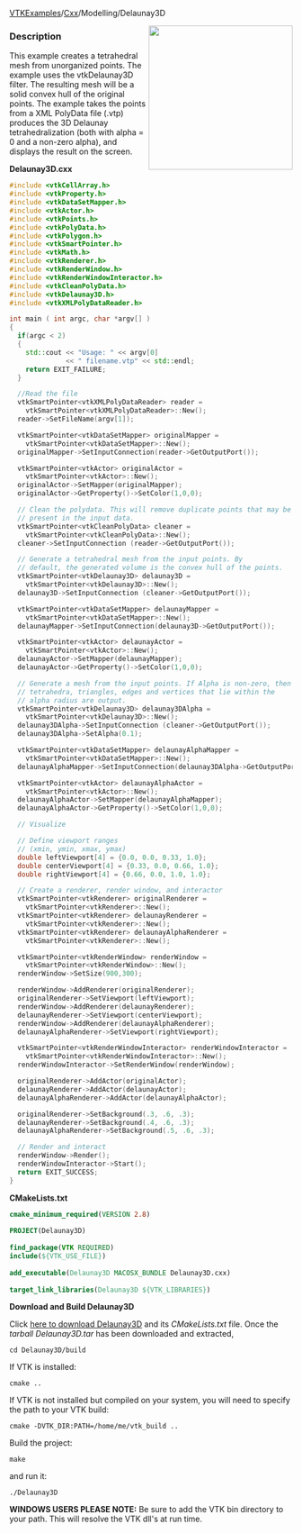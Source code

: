 [VTKExamples](Home)/[Cxx](Cxx)/Modelling/Delaunay3D

<img align="right" src="https://github.com/lorensen/VTKExamples/raw/master/Testing/Baseline/Modelling/TestDelaunay3D.png" width="256" />

### Description
This example creates a tetrahedral mesh from unorganized points. The example uses the vtkDelaunay3D filter. The resulting mesh will be a solid convex hull of the original points. The example takes the points from a XML PolyData file (.vtp) produces the 3D Delaunay tetrahedralization (both with alpha = 0 and a non-zero alpha), and displays the result on the screen.

**Delaunay3D.cxx**
```c++
#include <vtkCellArray.h>
#include <vtkProperty.h>
#include <vtkDataSetMapper.h>
#include <vtkActor.h>
#include <vtkPoints.h>
#include <vtkPolyData.h>
#include <vtkPolygon.h>
#include <vtkSmartPointer.h>
#include <vtkMath.h>
#include <vtkRenderer.h>
#include <vtkRenderWindow.h>
#include <vtkRenderWindowInteractor.h>
#include <vtkCleanPolyData.h>
#include <vtkDelaunay3D.h>
#include <vtkXMLPolyDataReader.h>

int main ( int argc, char *argv[] )
{
  if(argc < 2)
  {
    std::cout << "Usage: " << argv[0]
              << " filename.vtp" << std::endl;
    return EXIT_FAILURE;
  }

  //Read the file
  vtkSmartPointer<vtkXMLPolyDataReader> reader =
    vtkSmartPointer<vtkXMLPolyDataReader>::New();
  reader->SetFileName(argv[1]);

  vtkSmartPointer<vtkDataSetMapper> originalMapper =
    vtkSmartPointer<vtkDataSetMapper>::New();
  originalMapper->SetInputConnection(reader->GetOutputPort());

  vtkSmartPointer<vtkActor> originalActor =
    vtkSmartPointer<vtkActor>::New();
  originalActor->SetMapper(originalMapper);
  originalActor->GetProperty()->SetColor(1,0,0);

  // Clean the polydata. This will remove duplicate points that may be
  // present in the input data.
  vtkSmartPointer<vtkCleanPolyData> cleaner =
    vtkSmartPointer<vtkCleanPolyData>::New();
  cleaner->SetInputConnection (reader->GetOutputPort());

  // Generate a tetrahedral mesh from the input points. By
  // default, the generated volume is the convex hull of the points.
  vtkSmartPointer<vtkDelaunay3D> delaunay3D =
    vtkSmartPointer<vtkDelaunay3D>::New();
  delaunay3D->SetInputConnection (cleaner->GetOutputPort());

  vtkSmartPointer<vtkDataSetMapper> delaunayMapper =
    vtkSmartPointer<vtkDataSetMapper>::New();
  delaunayMapper->SetInputConnection(delaunay3D->GetOutputPort());

  vtkSmartPointer<vtkActor> delaunayActor =
    vtkSmartPointer<vtkActor>::New();
  delaunayActor->SetMapper(delaunayMapper);
  delaunayActor->GetProperty()->SetColor(1,0,0);

  // Generate a mesh from the input points. If Alpha is non-zero, then
  // tetrahedra, triangles, edges and vertices that lie within the
  // alpha radius are output.
  vtkSmartPointer<vtkDelaunay3D> delaunay3DAlpha =
    vtkSmartPointer<vtkDelaunay3D>::New();
  delaunay3DAlpha->SetInputConnection (cleaner->GetOutputPort());
  delaunay3DAlpha->SetAlpha(0.1);

  vtkSmartPointer<vtkDataSetMapper> delaunayAlphaMapper =
    vtkSmartPointer<vtkDataSetMapper>::New();
  delaunayAlphaMapper->SetInputConnection(delaunay3DAlpha->GetOutputPort());

  vtkSmartPointer<vtkActor> delaunayAlphaActor =
    vtkSmartPointer<vtkActor>::New();
  delaunayAlphaActor->SetMapper(delaunayAlphaMapper);
  delaunayAlphaActor->GetProperty()->SetColor(1,0,0);

  // Visualize

  // Define viewport ranges
  // (xmin, ymin, xmax, ymax)
  double leftViewport[4] = {0.0, 0.0, 0.33, 1.0};
  double centerViewport[4] = {0.33, 0.0, 0.66, 1.0};
  double rightViewport[4] = {0.66, 0.0, 1.0, 1.0};

  // Create a renderer, render window, and interactor
  vtkSmartPointer<vtkRenderer> originalRenderer =
    vtkSmartPointer<vtkRenderer>::New();
  vtkSmartPointer<vtkRenderer> delaunayRenderer =
    vtkSmartPointer<vtkRenderer>::New();
  vtkSmartPointer<vtkRenderer> delaunayAlphaRenderer =
    vtkSmartPointer<vtkRenderer>::New();

  vtkSmartPointer<vtkRenderWindow> renderWindow =
    vtkSmartPointer<vtkRenderWindow>::New();
  renderWindow->SetSize(900,300);

  renderWindow->AddRenderer(originalRenderer);
  originalRenderer->SetViewport(leftViewport);
  renderWindow->AddRenderer(delaunayRenderer);
  delaunayRenderer->SetViewport(centerViewport);
  renderWindow->AddRenderer(delaunayAlphaRenderer);
  delaunayAlphaRenderer->SetViewport(rightViewport);

  vtkSmartPointer<vtkRenderWindowInteractor> renderWindowInteractor =
    vtkSmartPointer<vtkRenderWindowInteractor>::New();
  renderWindowInteractor->SetRenderWindow(renderWindow);

  originalRenderer->AddActor(originalActor);
  delaunayRenderer->AddActor(delaunayActor);
  delaunayAlphaRenderer->AddActor(delaunayAlphaActor);

  originalRenderer->SetBackground(.3, .6, .3);
  delaunayRenderer->SetBackground(.4, .6, .3);
  delaunayAlphaRenderer->SetBackground(.5, .6, .3);

  // Render and interact
  renderWindow->Render();
  renderWindowInteractor->Start();
  return EXIT_SUCCESS;
}
```
**CMakeLists.txt**
```cmake
cmake_minimum_required(VERSION 2.8)
 
PROJECT(Delaunay3D)
 
find_package(VTK REQUIRED)
include(${VTK_USE_FILE})
 
add_executable(Delaunay3D MACOSX_BUNDLE Delaunay3D.cxx)
 
target_link_libraries(Delaunay3D ${VTK_LIBRARIES})
```

**Download and Build Delaunay3D**

Click [here to download Delaunay3D](https://github.com/lorensen/VTKWikiExamplesTarballs/raw/master/Delaunay3D.tar) and its *CMakeLists.txt* file.
Once the *tarball Delaunay3D.tar* has been downloaded and extracted,
```
cd Delaunay3D/build 
```
If VTK is installed:
```
cmake ..
```
If VTK is not installed but compiled on your system, you will need to specify the path to your VTK build:
```
cmake -DVTK_DIR:PATH=/home/me/vtk_build ..
```
Build the project:
```
make
```
and run it:
```
./Delaunay3D
```
**WINDOWS USERS PLEASE NOTE:** Be sure to add the VTK bin directory to your path. This will resolve the VTK dll's at run time.

